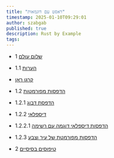 ```yaml
---
title: "ראסט עם דוגמאות"
timestamp: 2025-01-10T09:29:01
author: szabgab
published: true
description: Rust by Example
tags:
---
```


* 1 [שלום עולם](/rust-by-example-hello-world)
* 1.1 [הערות](/rust-by-example-comments)
* [קרגו ראן](/rust-by-example-cargo-run)
* 1.2 [הדפסות מפורמטות](/rust-by-example-formatted-print)
* 1.2.1 [הדפסת דבוג](/rust-by-example-debug-print)
* 1.2.2 [דיספלאי](/rust-by-example-display)
* 1.2.2.1 [הדפסות דיספלאי דוגמה עם רשימה](/rust-by-example-display-testcase-list)
* 1.2.3 [הדפסות מפורמטת של עיר וצבע](/rust-by-example-formatting-city-and-color)

* 2 [טיפוסים בסיסיים](/rust-by-example-primitives)

